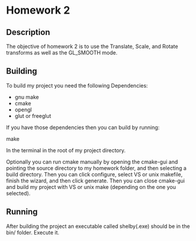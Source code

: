 # Homework 2

## Description

The objective of homework 2 is to use the Translate, Scale, and Rotate transforms as well as the GL_SMOOTH mode.

## Building

To build my project you need the following Dependencies:

* gnu make
* cmake
* opengl
* glut or freeglut

If you have those dependencies then you can build by running:

   make

In the terminal in the root of my project directory.

Optionally you can run cmake manually by opening the cmake-gui and pointing the source directory to my homework folder, and then selecting a build directory.  Then you can click configure, select VS or unix makefile, finish the wizard, and then click generate.  Then you can close cmake-gui and build my project with VS or unix make (depending on the one you selected).

## Running

After building the project an executable called shelby(.exe) should be in the bin/ folder.  Execute it.
